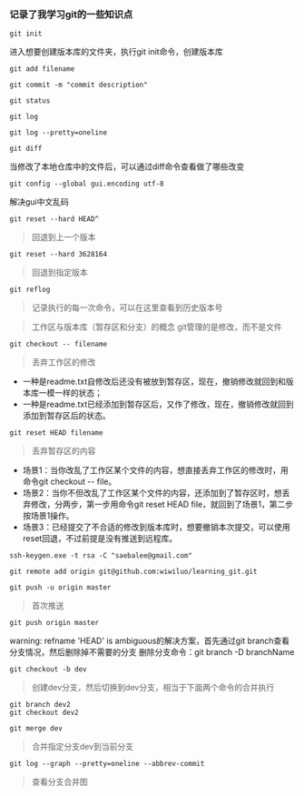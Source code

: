 ### 记录了我学习git的一些知识点

```
git init
```

进入想要创建版本库的文件夹，执行git init命令，创建版本库


```
git add filename
```



```
git commit -m "commit description"
```



```
git status
```



```
git log
```


```
git log --pretty=oneline
```



```
git diff
```

当修改了本地仓库中的文件后，可以通过diff命令查看做了哪些改变


```
git config --global gui.encoding utf-8
```

解决gui中文乱码


```
git reset --hard HEAD^
```

> 回退到上一个版本


```
git reset --hard 3628164
```

> 回退到指定版本


```
git reflog
```

> 记录执行的每一次命令，可以在这里查看到历史版本号

> 工作区与版本库（暂存区和分支）的概念
git管理的是修改，而不是文件


```
git checkout -- filename
```

> 丢弃工作区的修改
+ 一种是readme.txt自修改后还没有被放到暂存区，现在，撤销修改就回到和版本库一模一样的状态；
+ 一种是readme.txt已经添加到暂存区后，又作了修改，现在，撤销修改就回到添加到暂存区后的状态。


```
git reset HEAD filename
```

> 丢弃暂存区的内容
+ 场景1：当你改乱了工作区某个文件的内容，想直接丢弃工作区的修改时，用命令git checkout -- file。
+ 场景2：当你不但改乱了工作区某个文件的内容，还添加到了暂存区时，想丢弃修改，分两步，第一步用命令git reset HEAD file，就回到了场景1，第二步按场景1操作。
+ 场景3：已经提交了不合适的修改到版本库时，想要撤销本次提交，可以使用reset回退，不过前提是没有推送到远程库。


```
ssh-keygen.exe -t rsa -C "saebalee@gmail.com"
```


```
git remote add origin git@github.com:wiwiluo/learning_git.git
```


```
git push -u origin master
```
> 首次推送

```
git push origin master
```

warning: refname 'HEAD' is ambiguous的解决方案，首先通过git branch查看分支情况，然后删除掉不需要的分支
删除分支命令：git branch -D branchName


```
git checkout -b dev
```
> 创建dev分支，然后切换到dev分支，相当于下面两个命令的合并执行

```
git branch dev2
git checkout dev2
```

```
git merge dev
```
> 合并指定分支dev到当前分支

```
git log --graph --pretty=oneline --abbrev-commit
```
> 查看分支合并图